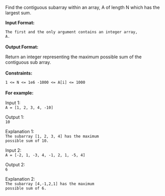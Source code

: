 Find the contiguous subarray within an array, A of length N which has the largest sum.

<b>Input Format:</B>

<code>The first and the only argument contains an integer array, A.</code><br><br>
<b>Output Format:</b>

Return an integer representing the maximum possible sum of the contiguous sub array.
<br><br><b>Constraints:</b>

<code>1 <= N <= 1e6
-1000 <= A[i] <= 1000</code><br><br>
<b>For example:</b>

Input 1:<br>
    <code>A = [1, 2, 3, 4, -10]</code>

Output 1:<br>
    <code>10</code>

Explanation 1:<br>
    <code>The subarray [1, 2, 3, 4] has the maximum possible sum of 10.</code>

Input 2:<br>
    <code>A = [-2, 1, -3, 4, -1, 2, 1, -5, 4]</code>

Output 2:<br>
    <code>6</code>

Explanation 2:<br>
    <code>The subarray [4,-1,2,1] has the maximum possible sum of 6.</code>